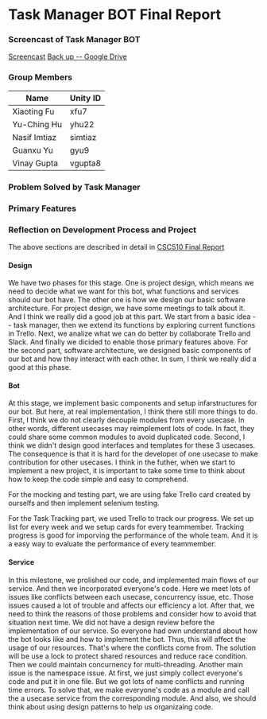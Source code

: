 # Task Manager BOT Final Report #

### Screencast of Task Manager BOT
[Screencast](https://youtu.be/wMjgotF9bms)
[Back up -- Google Drive](https://drive.google.com/a/ncsu.edu/file/d/1Z6jOHjFYegSNIk4OWrxmOFTh8Nenw0hN/view?usp=sharing)

### Group Members

Name | Unity ID
--- | ---
Xiaoting Fu | xfu7
Yu-Ching Hu | yhu22
Nasif Imtiaz | simtiaz
Guanxu Yu | gyu9
Vinay Gupta | vgupta8

### Problem Solved by Task Manager

### Primary Features

### Reflection on Development Process and Project

The above sections are described in detail in [CSC510 Final Report](https://github.ncsu.edu/yhu22/CSC510_F17_Project/blob/master/CSC510%20Final%20Report.pdf)

#### Design 

We have two phases for this stage. One is project design, which means we need to decide what we want for this bot, what functions and services should our bot have. The other one  is how we design our basic software architecture. For project design, we have some meetings to talk about it. And I think we really did a good job at this part. We start from a basic idea -- task manager, then we extend its functions by exploring current functions in Trello. Next, we analize what we can do better by collaborate Trello and Slack. And finally we dicided to enable those primary features above. For the second part, software architecture, we designed basic components of our bot and how they interact with each other. In sum, I think we really did a good at this phase.

#### Bot 

At this stage, we implement basic components and setup infarstructures for our bot. But here, at real implementation, I think there still more things to do. First, I think we do not clearly decouple modules from every usecase. In other words, different usecases may reimplement lots of code. In fact, they could share some common modules to avoid duplicated code. Second, I think we didn't design good interfaces and templates for these 3 usecases. The consequence is that it is hard for the developer of one usecase to make contribution for other usecases. I think in the futher, when we start to implement a new project, it is important to take some time to think about how to keep the code simple and easy to comprehend.

For the mocking and testing part, we are using fake Trello card created by ourselfs and then implement selenium testing.

For the Task Tracking part, we used Trello to track our progress. We set up list for every week and we setup cards for every teammember. Tracking progress is good for imporving the performance of the whole team. And it is a easy way to evaluate the performance of every teammember.

#### Service

In this milestone, we prolished our code, and implemented main flows of our service. And then we incorporated everyone's code. Here we meet lots of issues like conflicts between each usecase, concurrency issue, etc. Those issues caused a lot of trouble and affects our efficiency a lot. After that, we need to think the reasons of those problems and consider how to avoid that situation next time. We did not have a design review before the implementation of our service. So everyone had own understand about how the bot looks like and how to implement the bot. Thus, this will affect the usage of our resources. That's where the conflicts come from. The solution will be use a lock to protect shared resources and reduce race condition. Then we could maintain concurnency for multi-threading. Another main issue is the namespace issue. At first, we just simply collect everyone's code and put it in one file. But we got lots of name conflicts and running time errors. To solve that, we make everyone's code as a module and call the a  usecase service from the corresponding module. And also, we should think about using design patterns to help us organizaing code. 
